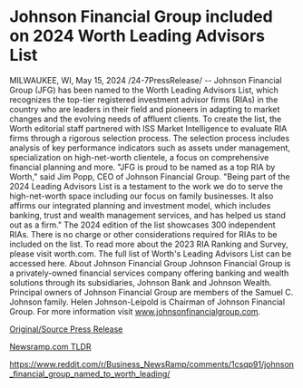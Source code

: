 # Johnson Financial Group included on 2024 Worth Leading Advisors List

MILWAUKEE, WI, May 15, 2024 /24-7PressRelease/ -- Johnson Financial Group (JFG) has been named to the Worth Leading Advisors List, which recognizes the top-tier registered investment advisor firms (RIAs) in the country who are leaders in their field and pioneers in adapting to market changes and the evolving needs of affluent clients.   To create the list, the Worth editorial staff partnered with ISS Market Intelligence to evaluate RIA firms through a rigorous selection process. The selection process includes analysis of key performance indicators such as assets under management, specialization on high-net-worth clientele, a focus on comprehensive financial planning and more.   "JFG is proud to be named as a top RIA by Worth," said Jim Popp, CEO of Johnson Financial Group. "Being part of the 2024 Leading Advisors List is a testament to the work we do to serve the high-net-worth space including our focus on family businesses. It also affirms our integrated planning and investment model, which includes banking, trust and wealth management services, and has helped us stand out as a firm."  The 2024 edition of the list showcases 300 independent RIAs. There is no charge or other considerations required for RIAs to be included on the list. To read more about the 2023 RIA Ranking and Survey, please visit worth.com. The full list of Worth's Leading Advisors List can be accessed here.  About Johnson Financial Group  Johnson Financial Group is a privately-owned financial services company offering banking and wealth solutions through its subsidiaries, Johnson Bank and Johnson Wealth. Principal owners of Johnson Financial Group are members of the Samuel C. Johnson family. Helen Johnson-Leipold is Chairman of Johnson Financial Group. For more information visit www.johnsonfinancialgroup.com. 

[Original/Source Press Release](https://www.24-7pressrelease.com/press-release/510913/johnson-financial-group-included-on-2024-worth-leading-advisors-list)
                    

[Newsramp.com TLDR](None) 

https://www.reddit.com/r/Business_NewsRamp/comments/1csqp91/johnson_financial_group_named_to_worth_leading/
